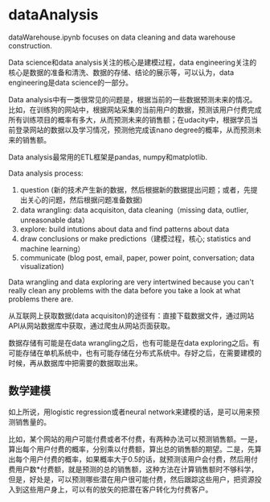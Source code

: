 # dataAnalysis
dataWarehouse.ipynb focuses on data cleaning and data warehouse construction.

Data science和data analysis关注的核心是建模过程，data engineering关注的核心是数据的准备和清洗、数据的存储、结论的展示等，可以认为，data engineering是data science的一部分。

Data analysis中有一类很常见的问题是，根据当前的一些数据预测未来的情况。比如，在训练狗的网站中，根据网站采集的当前用户的数据，预测该用户付费完成所有训练项目的概率有多大，从而预测未来的销售额；在udacity中，根据学员当前登录网站的数据以及学习情况，预测他完成该nano degree的概率，从而预测未来的销售额。

Data analysis最常用的ETL框架是pandas, numpy和matplotlib.

Data analysis process:

1. question (新的技术产生新的数据，然后根据新的数据提出问题；或者，先提出关心的问题，然后根据问题准备数据)
2. data wrangling: data acquisiton, data cleaning（missing data, outlier, unreasonable data）
3. explore: build intutions about data and find patterns about data
4. draw conclusions or make predictions（建模过程，核心; statistics and machine learning）
5. communicate (blog post, email, paper, power point, conversation; data visualization)

Data wrangling and data exploring are very intertwined because you can't really clean any problems with the data before you take a look at what problems there are.

从互联网上获取数据(data acquisiton)的途径有：直接下载数据文件，通过网站API从网站数据库中获取，通过爬虫从网站页面获取。

数据存储有可能是在data wrangling之后，也有可能是在data exploring之后。有可能存储在单机系统中，也有可能存储在分布式系统中。存好之后，在需要建模的时候，再从数据库中把需要的数据取出来。

## 数学建模

如上所说，用logistic regression或者neural network来建模的话，是可以用来预测销售量的。

比如，某个网站的用户可能付费或者不付费，有两种办法可以预测销售额。一是，算出每个用户付费的概率，分别乘以付费额，算出总的销售额的期望。二是，先算出每个用户付费的概率，如果概率大于0.5的话，就预测该用户会付费，然后用付费用户数*付费额，就是预测的总的销售额，这种方法在计算销售额时不够科学，但是，好处是，可以预测哪些潜在用户很可能付费，然后跟踪这些用户，把资源投入到这些用户身上，可以有的放矢的把潜在客户转化为付费客户。


